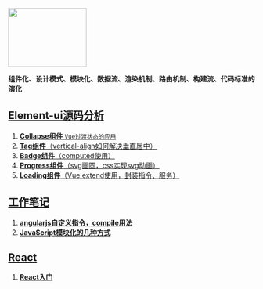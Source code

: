 <img src="http://element.eleme.io/static/component.bd3411b.png" width="160" height="120"/>

**组件化、设计模式、模块化、数据流、渲染机制、路由机制、构建流、代码标准的演化**

## [Element-ui源码分析](https://github.com/Viajes324/blog/tree/master/Element-ui%E6%BA%90%E7%A0%81%E5%88%86%E6%9E%90)

1. [**Collapse组件** <code>Vue过渡状态的应用</code>](https://github.com/Viajes324/blog/blob/master/Element-ui%E6%BA%90%E7%A0%81%E5%88%86%E6%9E%90/Collapse%E7%BB%84%E4%BB%B6.md)
2. [**Tag组件**（vertical-align如何解决垂直居中）](https://github.com/Viajes324/blog/blob/master/Element-ui%E6%BA%90%E7%A0%81%E5%88%86%E6%9E%90/Tag%E7%BB%84%E4%BB%B6.md)
3. [**Badge组件**（computed使用）](https://github.com/Viajes324/blog/blob/master/Element-ui%E6%BA%90%E7%A0%81%E5%88%86%E6%9E%90/Badge%E7%BB%84%E4%BB%B6.md)
4. [**Progress组件**（svg画圆，css实现svg动画）](https://github.com/Viajes324/blog/blob/master/Element-ui%E6%BA%90%E7%A0%81%E5%88%86%E6%9E%90/Progress%E7%BB%84%E4%BB%B6.md)
5. [**Loading组件**（Vue.extend使用，封装指令、服务）](https://github.com/Viajes324/blog/blob/master/Element-ui%E6%BA%90%E7%A0%81%E5%88%86%E6%9E%90/Loading%E7%BB%84%E4%BB%B6.md)

## [工作笔记](https://github.com/Viajes324/blog/tree/master/%E5%B7%A5%E4%BD%9C%E7%AC%94%E8%AE%B0)
1. [**angularjs自定义指令，compile用法**](https://github.com/Viajes324/blog/blob/master/%E5%B7%A5%E4%BD%9C%E7%AC%94%E8%AE%B0/angularjs%E8%87%AA%E5%AE%9A%E4%B9%89%E6%8C%87%E4%BB%A4%EF%BC%8Ccompile%E7%94%A8%E6%B3%95.md)
2. [**JavaScript模块化的几种方式**](https://github.com/Viajes324/blog/blob/master/%E5%B7%A5%E4%BD%9C%E7%AC%94%E8%AE%B0/JavaScript%E6%A8%A1%E5%9D%97%E5%8C%96%E7%9A%84%E5%87%A0%E7%A7%8D%E6%96%B9%E5%BC%8F.md)

## [React](https://github.com/Viajes324/blog/tree/master/React)
1. [**React入门**](https://github.com/Viajes324/blog/blob/master/React/React%E5%85%A5%E9%97%A8.md)
